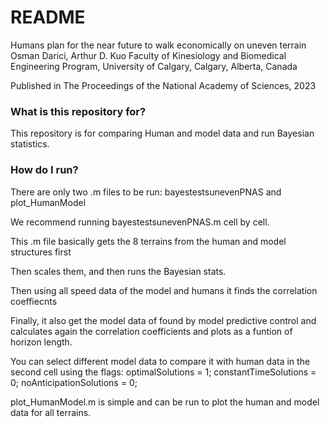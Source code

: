 # README #

Humans plan for the near future to walk economically on uneven terrain
Osman Darici, Arthur D. Kuo
Faculty of Kinesiology and Biomedical Engineering Program, University of Calgary, Calgary, Alberta, Canada

Published in The Proceedings of the National Academy of Sciences, 2023



### What is this repository for? ###
This repository is for comparing Human and model data and run Bayesian statistics.

### How do I run? ###

There are only two .m files to be run: bayestestsunevenPNAS and plot_HumanModel

We recommend running bayestestsunevenPNAS.m cell by cell.

This .m file basically gets the 8 terrains from the human and model structures first

Then scales them, and then runs the Bayesian stats. 

Then using all speed data of the model and humans it finds the correlation coeffiecnts

Finally, it also get the model data of found by model predictive control and calculates again the correlation coefficients and plots as a funtion of horizon length.

You can select different model data to compare it with human data in the second cell using the flags:
optimalSolutions = 1;
constantTimeSolutions = 0;
noAnticipationSolutions = 0;


plot_HumanModel.m is simple and can be run to plot the human and model data for all terrains.